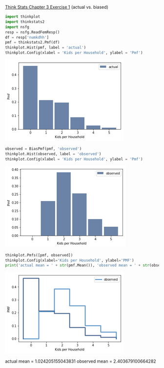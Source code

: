 [Think Stats Chapter 3 Exercise 1](http://greenteapress.com/thinkstats2/html/thinkstats2004.html#toc31) (actual vs. biased)

>> 
```python
import thinkplot
import thinkstats2
import nsfg
resp = nsfg.ReadFemResp()
df = resp['numkdhh']
pmf = thinkstats2.Pmf(df)
thinkplot.Hist(pmf, label = 'actual')
thinkplot.Config(xlabel = 'Kids per Household', ylabel = 'Pmf')
```
![image](https://github.com/kevinlin994/dsp/blob/master/statistics/ch3e1.png)

```python
observed = BiasPmf(pmf, 'observed')
thinkplot.Hist(observed, label = 'observed')
thinkplot.Config(xlabel = 'Kids per Household', ylabel = 'Pmf')
```
![image](https://github.com/kevinlin994/dsp/blob/master/statistics/ch3ex1-2.png)
```python
thinkplot.Pmfs([pmf, observed])
thinkplot.Config(xlabel='Kids per Household', ylabel='PMF')
print('actual mean = ' + str(pmf.Mean()), 'observed mean = ' + str(observed.Mean()))

```
![image](https://github.com/kevinlin994/dsp/blob/master/statistics/ch2ex1-3.png)

actual mean = 1.024205155043831 observed mean = 2.403679100664282
